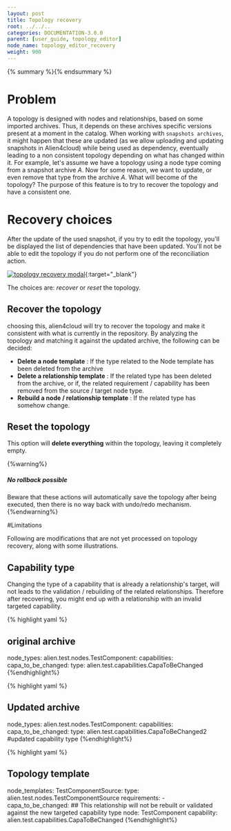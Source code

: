 ```yaml
---
layout: post
title: Topology recovery
root: ../../..
categories: DOCUMENTATION-3.0.0
parent: [user_guide, topology_editor]
node_name: topology_editor_recovery
weight: 900
---
```


{% summary %}{% endsummary %}

# Problem

A topology is designed with nodes and relationships, based on some imported archives. Thus, it depends on these archives specific versions present at a moment in the catalog. When working with `snapshots archives`, it might happen that these are updated (as we allow uploading and updating snapshots in Alien4cloud) while being used as dependency, eventually leading to a non consistent topology depending on what has changed within it.
For example, let's assume we have a topology using a node type coming from a snapshot archive _A_. Now for some reason, we want to update, or even remove that type from the archive _A_. What will become of the topology?
The purpose of this feature is to try to recover the topology and have a consistent one.

# Recovery choices

After the update of the used snapshot, if you try to edit the topology, you'll be displayed the list of dependencies that have been updated. You'll not be able to edit the topology if you do not perform one of the reconciliation action.

[![topology recovery modal](../../images/3.0.0/user_guide/topology_editor/topology_recovery_modal.png)](../../images/3.0.0/user_guide/topology_editor/topology_recovery_modal.png){:target="_blank"}<br>

The choices are: _recover_ or _reset_ the topology.

## Recover the topology

choosing this, alien4cloud will try to recover the topology and make it consistent with what is currently in the repository.
By analyzing the topology and matching it against the updated archive, the following can be decided:

  * **Delete a node template** : If the type related to the Node template has been deleted from the archive
  * **Delete a relationship template** : If the related type has been deleted from the archive, or if, the related requirement / capability has been removed from the source / target node type.
  * **Rebuild a node / relationship template** : If the related type has somehow change.

## Reset the topology

This option will __delete everything__ within the topology, leaving it completely empty.

{%warning%}
<h5>No rollback possible</h5>
Beware that these actions will automatically save the topology after being executed, then there is no way back with undo/redo mechanism.
{%endwarning%}

#Limitations

Following are modifications that are not yet processed on topology recovery, along with some illustrations.

## Capability type
Changing the type of a capability that is already a relationship's target, will not leads to the validation / rebuilding of the related relationships. Therefore after recovering, you might end up with a relationship with an invalid targeted capability.

{% highlight yaml %}
## original archive
node_types:
  alien.test.nodes.TestComponent:
    capabilities:
      capa_to_be_changed:
        type: alien.test.capabilities.CapaToBeChanged
{%endhighlight%}

{% highlight yaml %}
## Updated archive
node_types:
  alien.test.nodes.TestComponent:
    capabilities:
      capa_to_be_changed:
        type: alien.test.capabilities.CapaToBeChanged2 #updated capability type
{%endhighlight%}

{% highlight yaml %}
## Topology template
node_templates:
  TestComponentSource:
    type: alien.test.nodes.TestComponentSource
    requirements:
      - capa_to_be_changed:   ## This relationship will not be rebuilt or validated against the new targeted capability type
        node: TestComponent
        capability: alien.test.capabilities.CapaToBeChanged
{%endhighlight%}

